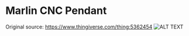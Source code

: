 # Marlin CNC Pendant
Original source: https://www.thingiverse.com/thing:5362454 
![ALT TEXT]([https://url_path/image.png](https://github.com/dumitrugrl/cnc_01/blob/main/keypad01.jpg)https://github.com/dumitrugrl/cnc_01/blob/main/keypad01.jpg)
